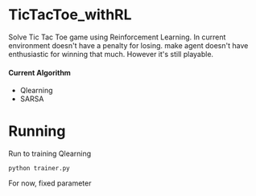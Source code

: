 # TicTacToe_withRL
 Solve Tic Tac Toe game using Reinforcement Learning. In current environment doesn't have a penalty for losing. make agent doesn't have enthusiastic for winning that much. However it's still playable.
#### Current Algorithm 
 - Qlearning 
 - SARSA

# Running
Run to training Qlearning 
```
python trainer.py
```
For now, fixed parameter

